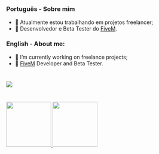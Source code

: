 #

### Português - Sobre mim

* 🔭 Atualmente estou trabalhando em projetos freelancer;
* 🌱 Desenvolvedor e Beta Tester do [FiveM](https://fivem.net/).

### English - About me:</p>

* 🔭 I’m currently working on freelance projects;
* 🌱 [FiveM](https://fivem.net/) Developer and Beta Tester.
#

<div>
  <a href="https://discord.gg/cxWCtvdfMy" target="_blank">
    <img src="https://img.shields.io/badge/Discord-7289DA?style=for-the-badge&logo=discord&logoColor=white" target="_blank">
  </a>
</div>

#

<div>
  <a href="https://github.com/StrikerStore">
  <img height="120em" src="https://github-readme-stats.vercel.app/api?username=strikerstore&hide=contribs,prs&theme=ayu-mirage&show_icons=true">
  <img height="120em" src="https://github-readme-stats.vercel.app/api/top-langs/?username=strikerstore&layout=compact&theme=ayu-mirage&langs_count=10">
</div>
